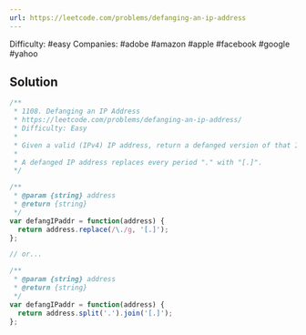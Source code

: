 ```yaml
---
url: https://leetcode.com/problems/defanging-an-ip-address
---
```


Difficulty: #easy
Companies: #adobe #amazon #apple #facebook #google #yahoo

## Solution

```javascript
/**
 * 1108. Defanging an IP Address
 * https://leetcode.com/problems/defanging-an-ip-address/
 * Difficulty: Easy
 *
 * Given a valid (IPv4) IP address, return a defanged version of that IP address.
 *
 * A defanged IP address replaces every period "." with "[.]".
 */

/**
 * @param {string} address
 * @return {string}
 */
var defangIPaddr = function(address) {
  return address.replace(/\./g, '[.]');
};

// or...

/**
 * @param {string} address
 * @return {string}
 */
var defangIPaddr = function(address) {
  return address.split('.').join('[.]');
};

```
